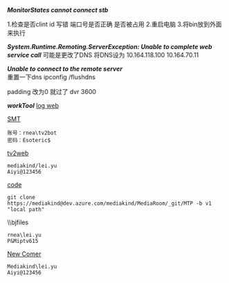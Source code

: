 ***MonitorStates cannot connect stb***

1.检查是否clint id 写错  端口号是否正确 是否被占用
2.重启电脑
3.将bin放到外面来执行

 ***System.Runtime.Remoting.ServerException: Unable to complete web service call***
 可能是更改了DNS
 将DNS设为
 10.164.118.100
 10.164.70.11

***Unable to connect to the remote server***\
重置一下dns
ipconfig /flushdns


padding  改为0  就过了
dvr  3600

***workTool***
[log web](http://bjrat-log-01/ADOMR/TestRun)

[SMT](http://bj25-bmgmt-01/servicemanager/Common/Default.aspx)
```
账号：rnea\tv2bot
密码：Esoteric$
```

[tv2web](http://mr-web-0601.mr.ericsson.se/Devices/SearchByDeviceList.aspx)
```
mediakind/lei.yu
Aiyi@123456
```
[code](https://dev.azure.com/mediakind/MediaRoom/_git/MTP/branches)
```
git clone https://mediakind@dev.azure.com/mediakind/MediaRoom/_git/MTP -b v1 "local path"
```

\\\bjfiles
```
rnea\lei.yu
P&Miptv615
```
[New Comer](http://mr-spapp-01.mr.ericsson.se/sites/mediaroom/ProductDevelopment/Engineering/China/Client/_layouts/15/WopiFrame2.aspx?sourcedoc=%2Fsites%2Fmediaroom%2FProductDevelopment%2FEngineering%2FChina%2FClient%2FMTP1%2FLegacy%20Team%20Weekly%20update&action=edit&wd=target%28New%20Comer%2Eone%7C4ECD0F18%2DFCC6%2D4E3D%2DA53A%2DE8BDCA3D18ED%2F%29)
```
Mediakind\lei.yu
Aiyi@123456
```